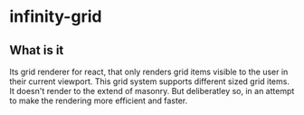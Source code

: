 # infinity-grid
## What is it

Its grid renderer for react, that only renders grid items visible to the user in their
current viewport. This grid system supports different sized grid items. It doesn't render
to the extend of masonry. But deliberatley so, in an attempt to make the rendering more
efficient and faster.